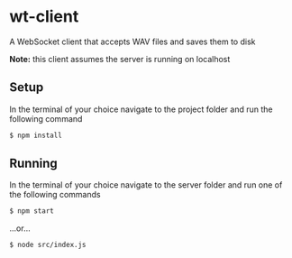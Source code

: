 # wt-client
A WebSocket client that accepts WAV files and saves them to disk

**Note:** this client assumes the server is running on localhost

## Setup

In the terminal of your choice navigate to the project folder and run the following command

```bash
$ npm install
```

## Running

In the terminal of your choice navigate to the server folder and run one of the following commands

```bash
$ npm start
```

...or...

```bash
$ node src/index.js
```
